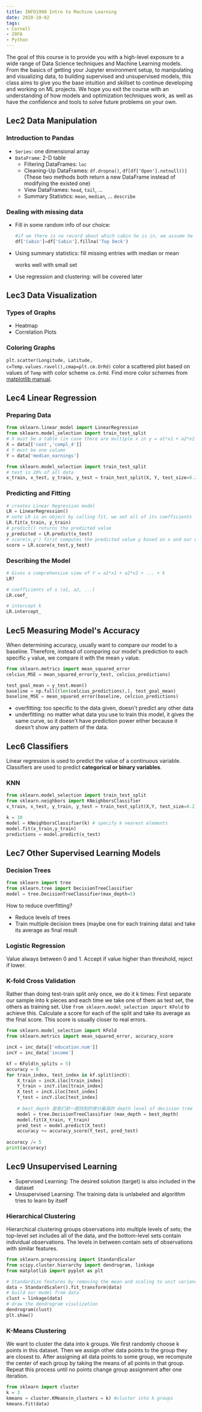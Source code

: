 ```yaml
---
title: INFO1998 Intro to Machine Learning
date: 2020-10-02
tags:
- Cornell
- 20FA
- Python
---
```


The goal of this course is to provide you with a high-level exposure to a wide range of Data Science techniques and Machine Learning models. From the basics of getting your Jupyter environment setup, to manipulating  and visualizing data, to building supervised and unsupervised models,  this class aims to give you the base intuition and skillset to continue  developing and working on ML projects. We hope you exit the course with  an understanding of how models and optimization techniques work, as well as have the confidence and tools to solve future problems on your own.

<!--more-->

## Lec2 Data Manipulation

### Introduction to Pandas

- `Series`: one dimensional array
- `DataFrame`: 2-D table
  - Filtering DataFrames: `loc`
  - Cleaning-Up DataFrames: `df.dropna()`, `df[df['Open'].notnull()]` (These two methods both return a new DataFrame instead of modifying the existed one)
  - View DataFrames: `head`, `tail`, ...
  - Summary Statistics: `mean`, `median`, ... `describe`

### Dealing with missing data

- Fill in some random info of our choice:

  ```python
  #if we there is no record about which cabin he is in, we assume he is on the Top Deck
  df['Cabin']=df['Cabin'].fillna('Top Deck') 
  ```

- Using summary statistics: fill missing entries with median or mean

  works well with small set

- Use regression and clustering: will be covered later

## Lec3 Data Visualization

### Types of Graphs

- Heatmap
- Correlation Plots

### Coloring Graphs

`plt.scatter(Longitude, Latitude, c=Temp.values.ravel(),cmap=plt.cm.OrRd)` color a scattered plot based on values of `Temp` with color scheme `cm.OrRd`. Find more color schemes from [matplotlib manual](https://matplotlib.org/3.1.0/tutorials/colors/colormaps.html).

## Lec4 Linear Regression

### Preparing Data

```python
from sklearn.linear_model import LinearRegression
from sklearn.model_selection import train_test_split
# X must be a table (in case there are multiple x in y = a1*x1 + a2*x2 + ... + k)
X = data[['cost','compl_4']] 
# Y must be one column
Y = data['median_earnings'] 

from sklearn.model_selection import train_test_split
# test is 20% of all data
x_train, x_test, y_train, y_test = train_test_split(X, Y, test_size=0.2)
```

### Predicting and Fitting

```python
# creates Linear Regression model 
LR = LinearRegression()
# note LR is an object by calling fit, we set all of its coefficients
LR.fit(x_train, y_train)
# predict() returns the predicted value
y_predicted = LR.predict(x_test)
# score(x,y') first computes the predicted value y based on x and our model, then compare it with y'
score = LR.score(x_test,y_test)
```

### Describing the Model

```python
# Gives a comprehensive view of Y = a1*x1 + a2*x2 + ... + k
LR?

# coefficients of x (a1, a2, ...)
LR.coef_

# intercept k
LR.intercept_
```

## Lec5 Measuring Model's Accuracy

When determining accuracy, usually want to compare our model to a baseline. Therefore, instead of comparing our model's prediction to each specific `y` value, we compare it with the mean `y` value.

```python
from sklearn.metrics import mean_squared_error
celcius_MSE = mean_squared_error(y_test, celcius_predictions)

test_goal_mean = y_test.mean()
baseline = np.full((len(celcius_predictions),), test_goal_mean)
baseline_MSE = mean_squared_error(baseline, celcius_predictions)
```

- overfitting: too specific to the data given, doesn't predict any other data
- underfitting: no matter what data you use to train this model, it gives the same curve, so it doesn't have prediction power either because it doesn't show any pattern of the data.

## Lec6 Classifiers

Linear regression is used to predict the value of a continuous variable. Classifiers are used to predict **categorical or binary variables**.

### KNN

```python
from sklearn.model_selection import train_test_split
from sklearn.neighbors import KNeighborsClassifier
x_train, x_test, y_train, y_test = train_test_split(X,Y, test_size=0.2)

k = 10
model = KNeighborsClassifier(k) # specify k nearest elements
model.fit(x_train,y_train)
predictions = model.predict(x_test)
```

## Lec7 Other Supervised Learning Models

### Decision Trees

```python
from sklearn import tree
from sklearn.tree import DecisionTreeClassifier
model = tree.DecisionTreeClassifier(max_depth=5)
```

How to reduce overfitting?

- Reduce levels of trees
- Train multiple decision trees (maybe one for each training data) and take its average as final result 

### Logistic Regression

Value always between 0 and 1. Accept if value higher than threshold, reject if lower. 

### K-fold Cross Validation

Rather than doing test-train split only once, we do it k times: First separate our sample into k pieces and each time we take one of them as test set, the others as training set. Use `from sklearn.model_selection import KFold` to achieve this. Calculate a score for each of the split and take its average as the final score. This score is usually closer to real errors. 

```python
from sklearn.model_selection import KFold
from sklearn.metrics import mean_squared_error, accuracy_score

incX = inc_data[['education.num']]
incY = inc_data['income']

kf = KFold(n_splits = 5)
accuracy = 0
for train_index, test_index in kf.split(incX):
    X_train = incX.iloc[train_index]
    Y_train = incY.iloc[train_index]
    X_test = incX.iloc[test_index]
    Y_test = incY.iloc[test_index]
    
    # best_depth 是我们前一题找到的使分最高的 depth level of decision tree
    model = tree.DecisionTreeClassifier (max_depth = best_depth)
    model.fit(X_train, Y_train)
    pred_test = model.predict(X_test)
    accuracy += accuracy_score(Y_test, pred_test)
    
accuracy /= 5
print(accuracy)
```

## Lec9 Unsupervised Learning

- Supervised Learning: The desired solution (target) is also included in the dataset
- Unsupervised Learning: The training data is unlabeled and algorithm tries to learn by itself

### Hierarchical Clustering

Hierarchical clustering groups observations into multiple levels of  sets; the top-level set includes all of the data, and the bottom-level  sets contain individual observations. The levels in between contain sets of observations with similar features.

```python
from sklearn.preprocessing import StandardScaler
from scipy.cluster.hierarchy import dendrogram, linkage
from matplotlib import pyplot as plt

# Standardize features by removing the mean and scaling to unit variance
data = StandardScaler().fit_transform(data)
# build our model from data
clust = linkage(data) 
# draw the dendrogram visulization
dendrogram(clust)
plt.show()
```

### K-Means Clustering

We want to cluster the data into k groups. We first randomly choose k points in this dataset. Then we assign other data points to the group they are closest to. After assigning all data points to some group, we recompute the center of each group by taking the means of all points in that group. Repeat this process until no points change group assignment after one iteration. 

```python
from sklearn import cluster
k = 3
kmeans = cluster.KMeans(n_clusters = k) #cluster into k groups
kmeans.fit(data)
```


